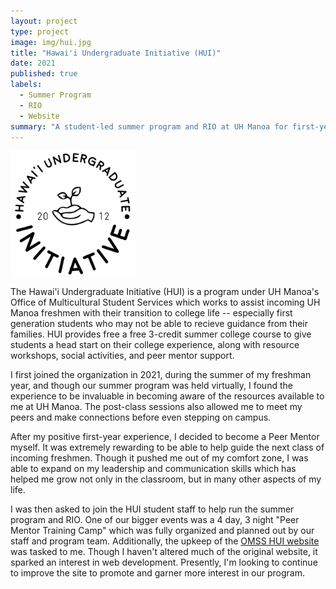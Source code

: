 ```yaml
---
layout: project
type: project
image: img/hui.jpg
title: "Hawai'i Undergraduate Initiative (HUI)"
date: 2021
published: true
labels:
  - Summer Program
  - RIO
  - Website
summary: "A student-led summer program and RIO at UH Manoa for first-year students graduating from Hawai'i high schools"
---
```


<img width="200px" class="img-fluid" src="../img/hui.jpg">

The Hawai'i Undergraduate Initiative (HUI) is a program under UH Manoa's Office of Multicultural Student Services which works to assist incoming UH Manoa freshmen with their transition to college life -- especially first generation students who may not be able to recieve guidance from their families. HUI provides free a free 3-credit summer college course to give students a head start on their college experience, along with resource workshops, social activities, and peer mentor support.  

I first joined the organization in 2021, during the summer of my freshman year, and though our summer program was held virtually, I found the experience to be invaluable in becoming aware of the resources available to me at UH Manoa. The post-class sessions also allowed me to meet my peers and make connections before even stepping on campus.

After my positive first-year experience, I decided to become a Peer Mentor myself. It was extremely rewarding to be able to help guide the next class of incoming freshmen. Though it pushed me out of my comfort zone, I was able to expand on my leadership and communication skills which has helped me grow not only in the classroom, but in many other aspects of my life. 

I was then asked to join the HUI student staff to help run the summer program and RIO. One of our bigger events was a 4 day, 3 night "Peer Mentor Training Camp" which was fully organized and planned out by our staff and program team. Additionally, the upkeep of the [OMSS HUI website](http://www.manoa.hawaii.edu/omsshui/) was tasked to me. Though I haven't altered much of the original website, it sparked an interest in web development. Presently, I'm looking to continue to improve the site to promote and garner more interest in our program. 

